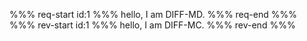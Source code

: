 %%% req-start id:1 %%%
hello, I am DIFF-MD.
%%% req-end %%%
%%% rev-start id:1 %%%
hello, I am DIFF-MC.
%%% rev-end %%%
